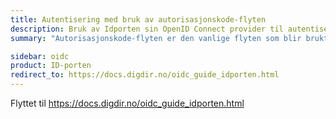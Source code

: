 ```yaml
---
title: Autentisering med bruk av autorisasjonskode-flyten
description: Bruk av Idporten sin OpenID Connect provider til autentisering med autorisasjonskode-flyten
summary: "Autorisasjonskode-flyten er den vanlige flyten som blir brukt i OpenID Connect, og er anbefalt flyt for dei fleste tjenester."

sidebar: oidc
product: ID-porten
redirect_to: https://docs.digdir.no/oidc_guide_idporten.html
---
```


Flyttet til https://docs.digdir.no/oidc_guide_idporten.html
